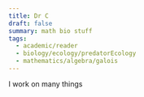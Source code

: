 ```yaml
---
title: Dr C
draft: false
summary: math bio stuff
tags:
  - academic/reader
  - biology/ecology/predatorEcology
  - mathematics/algebra/galois
---
```

 
I work on many things